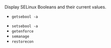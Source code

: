 Display SELinux Booleans and their current values.

+ `getsebool -a`

* `setsebool -a`
* `getenforce`
* `semanage`
* `restorecon`
